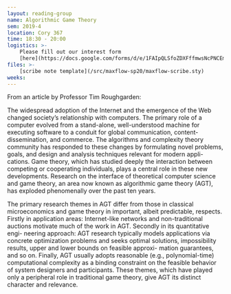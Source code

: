 ```yaml
---
layout: reading-group
name: Algorithmic Game Theory
sem: 2019-4
location: Cory 367
time: 18:30 - 20:00
logistics: >-
    Please fill out our interest form 
    [here](https://docs.google.com/forms/d/e/1FAIpQLSfoZDXFffmwsNcPNCEm7Ip3hFTeZcyJBn2OHF67GrowzCxD_Q/viewform) if you would like to join this reading group
files: >- 
    [scribe note template](/src/maxflow-sp20/maxflow-scribe.sty)
weeks:
---
```


From an article by Professor Tim Roughgarden:

The widespread adoption of the Internet and the emergence of the Web changed society’s relationship with computers. 
The primary role of a computer evolved from a stand-alone, well-understood machine for executing software to a conduit for global communication, content-dissemination, and commerce. 
The algorithms and complexity theory community has responded to these changes by formulating novel problems, goals, and design and analysis techniques relevant for modern appli- cations. 
Game theory, which has studied deeply the interaction between competing or cooperating individuals, plays a central role in these new developments. 
Research on the interface of theoretical computer science and game theory, an area now known as algorithmic game theory (AGT), has exploded phenomenally over the past ten years.

The primary research themes in AGT differ from those in classical microeconomics and game theory in important, albeit predictable, respects. 
Firstly in application areas: Internet-like networks and non-traditional auctions motivate much of the work in AGT. 
Secondly in its quantitative engi- neering approach: AGT research typically models applications via concrete optimization problems and seeks optimal solutions, impossibility results, upper and lower bounds on feasible approxi- mation guarantees, and so on. 
Finally, AGT usually adopts reasonable (e.g., polynomial-time) computational complexity as a binding constraint on the feasible behavior of system designers and participants. 
These themes, which have played only a peripheral role in traditional game theory, give AGT its distinct character and relevance.
